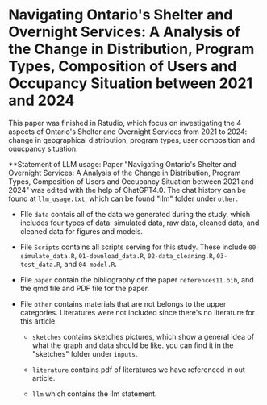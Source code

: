 # Navigating Ontario's Shelter and Overnight Services: A Analysis of the Change in Distribution, Program Types, Composition of Users and Occupancy Situation between 2021 and 2024

This paper was finished in Rstudio, which focus on investigating the 4 aspects of Ontario's Shelter and Overnight Services from 2021 to 2024: change in geographical distribution, program types, user composition and ouucpancy situation.

**Statement of LLM usage: Paper "Navigating Ontario's Shelter and Overnight Services: A Analysis of the Change in Distribution, Program Types, Composition of Users and Occupancy Situation between 2021 and 2024" was edited with the help of ChatGPT4.0. The chat history can be found at `llm_usage.txt`, which can be found "llm" folder under `other`. 

- FIle `data` contais all of the data we generated during the study, which includes four types of data: simulated data, raw data, cleaned data, and cleaned data for figures and models.

- File `Scripts` contains all scripts serving for this study. These include `00-simulate_data.R`, `01-download_data.R`, `02-data_cleaning.R`, `03-test_data.R`, and `04-model.R`.

- File `paper` contain the bibliography of the paper `references11.bib`, and the qmd file and PDF file for the paper.

- File `other` contains materials that are not belongs to the upper categories. Literatures were not included since there's no literature for this article.

  - `sketches` contains sketches pictures, which show a general idea of what the graph and data should be like. you can find it in the "sketches" folder under `inputs`.

  - `literature` contains pdf of literatures we have referenced in out article.

  -  `llm` which contains the llm statement.
